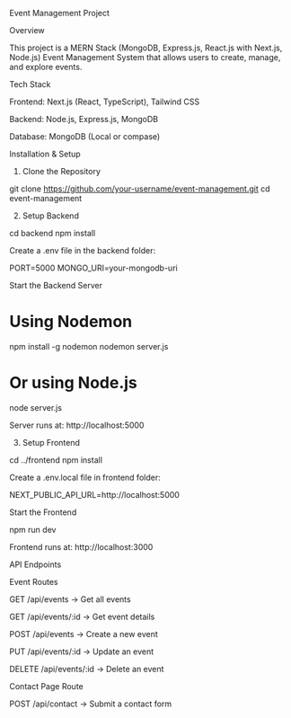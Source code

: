 Event Management Project

Overview

This project is a MERN Stack (MongoDB, Express.js, React.js with Next.js, Node.js) Event Management System that allows users to create, manage, and explore events.

Tech Stack

Frontend: Next.js (React, TypeScript), Tailwind CSS

Backend: Node.js, Express.js, MongoDB

Database: MongoDB (Local or compase)


Installation & Setup

1. Clone the Repository

git clone https://github.com/your-username/event-management.git
cd event-management

2. Setup Backend

cd backend
npm install

Create a .env file in the backend folder:

PORT=5000
MONGO_URI=your-mongodb-uri

Start the Backend Server

# Using Nodemon
npm install -g nodemon
nodemon server.js

# Or using Node.js
node server.js

Server runs at: http://localhost:5000

3. Setup Frontend

cd ../frontend
npm install

Create a .env.local file in frontend folder:

NEXT_PUBLIC_API_URL=http://localhost:5000

Start the Frontend

npm run dev

Frontend runs at: http://localhost:3000

API Endpoints

Event Routes

GET /api/events → Get all events

GET /api/events/:id → Get event details

POST /api/events → Create a new event

PUT /api/events/:id → Update an event

DELETE /api/events/:id → Delete an event

Contact Page Route

POST /api/contact → Submit a contact form

